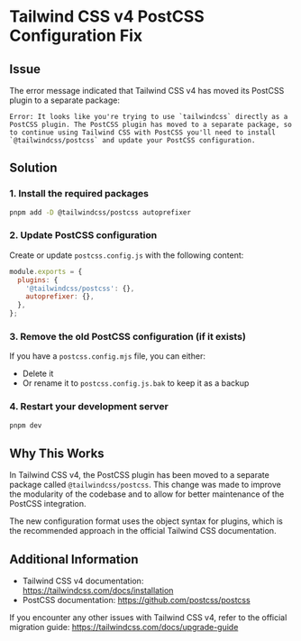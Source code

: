 # Tailwind CSS v4 PostCSS Configuration Fix

## Issue

The error message indicated that Tailwind CSS v4 has moved its PostCSS plugin to a separate package:

```
Error: It looks like you're trying to use `tailwindcss` directly as a PostCSS plugin. The PostCSS plugin has moved to a separate package, so to continue using Tailwind CSS with PostCSS you'll need to install `@tailwindcss/postcss` and update your PostCSS configuration.
```

## Solution

### 1. Install the required packages

```bash
pnpm add -D @tailwindcss/postcss autoprefixer
```

### 2. Update PostCSS configuration

Create or update `postcss.config.js` with the following content:

```javascript
module.exports = {
  plugins: {
    '@tailwindcss/postcss': {},
    autoprefixer: {},
  },
};
```

### 3. Remove the old PostCSS configuration (if it exists)

If you have a `postcss.config.mjs` file, you can either:
- Delete it
- Or rename it to `postcss.config.js.bak` to keep it as a backup

### 4. Restart your development server

```bash
pnpm dev
```

## Why This Works

In Tailwind CSS v4, the PostCSS plugin has been moved to a separate package called `@tailwindcss/postcss`. This change was made to improve the modularity of the codebase and to allow for better maintenance of the PostCSS integration.

The new configuration format uses the object syntax for plugins, which is the recommended approach in the official Tailwind CSS documentation.

## Additional Information

- Tailwind CSS v4 documentation: https://tailwindcss.com/docs/installation
- PostCSS documentation: https://github.com/postcss/postcss

If you encounter any other issues with Tailwind CSS v4, refer to the official migration guide: https://tailwindcss.com/docs/upgrade-guide
